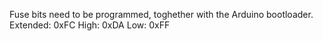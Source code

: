 Fuse bits need to be programmed, toghether with the Arduino bootloader.
Extended: 0xFC
High: 0xDA
Low: 0xFF

